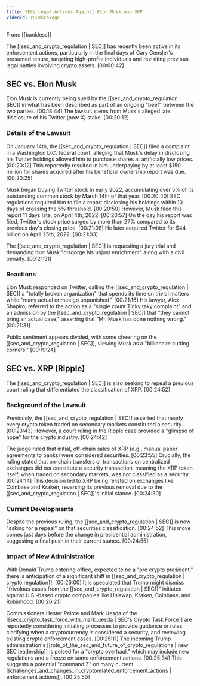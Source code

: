 ```yaml
---
title: SECs Legal Actions Against Elon Musk and XRP
videoId: rHCmkcsxogc
---
```


From: [[bankless]] <br/> 

The [[sec_and_crypto_regulation | SEC]] has recently been active in its enforcement actions, particularly in the final days of Gary Gensler's presumed tenure, targeting high-profile individuals and revisiting previous legal battles involving crypto assets. <a class="yt-timestamp" data-t="00:00:42">[00:00:42]</a>

## SEC vs. Elon Musk

Elon Musk is currently being sued by the [[sec_and_crypto_regulation | SEC]] in what has been described as part of an ongoing "beef" between the two parties. <a class="yt-timestamp" data-t="00:18:44">[00:18:44]</a> The lawsuit stems from Musk's alleged late disclosure of his Twitter (now X) stake. <a class="yt-timestamp" data-t="00:20:12">[00:20:12]</a>

### Details of the Lawsuit
On January 14th, the [[sec_and_crypto_regulation | SEC]] filed a complaint in a Washington D.C. federal court, alleging that Musk's delay in disclosing his Twitter holdings allowed him to purchase shares at artificially low prices. <a class="yt-timestamp" data-t="00:20:12">[00:20:12]</a> This reportedly resulted in him underpaying by at least $150 million for shares acquired after his beneficial ownership report was due. <a class="yt-timestamp" data-t="00:20:25">[00:20:25]</a>

Musk began buying Twitter stock in early 2022, accumulating over 5% of its outstanding common stock by March 14th of that year. <a class="yt-timestamp" data-t="00:20:40">[00:20:40]</a> SEC regulations required him to file a report disclosing his holdings within 10 days of crossing the 5% threshold. <a class="yt-timestamp" data-t="00:20:50">[00:20:50]</a> However, Musk filed this report 11 days late, on April 4th, 2022. <a class="yt-timestamp" data-t="00:20:57">[00:20:57]</a> On the day his report was filed, Twitter's stock price surged by more than 27% compared to its previous day's closing price. <a class="yt-timestamp" data-t="00:21:08">[00:21:08]</a> He later acquired Twitter for $44 billion on April 25th, 2022. <a class="yt-timestamp" data-t="00:21:03">[00:21:03]</a>

The [[sec_and_crypto_regulation | SEC]] is requesting a jury trial and demanding that Musk "disgorge his unjust enrichment" along with a civil penalty. <a class="yt-timestamp" data-t="00:21:51">[00:21:51]</a>

### Reactions
Elon Musk responded on Twitter, calling the [[sec_and_crypto_regulation | SEC]] a "totally broken organization" that spends its time on trivial matters while "many actual crimes go unpunished." <a class="yt-timestamp" data-t="00:21:16">[00:21:16]</a> His lawyer, Alex Shapiro, referred to the action as a "single count Ticky taky complaint" and an admission by the [[sec_and_crypto_regulation | SEC]] that "they cannot bring an actual case," asserting that "Mr. Musk has done nothing wrong." <a class="yt-timestamp" data-t="00:21:31">[00:21:31]</a>

Public sentiment appears divided, with some cheering on the [[sec_and_crypto_regulation | SEC]], viewing Musk as a "billionaire cutting corners." <a class="yt-timestamp" data-t="00:19:24">[00:19:24]</a>

## SEC vs. XRP (Ripple)

The [[sec_and_crypto_regulation | SEC]] is also seeking to repeal a previous court ruling that differentiated the classification of XRP. <a class="yt-timestamp" data-t="00:24:52">[00:24:52]</a>

### Background of the Lawsuit
Previously, the [[sec_and_crypto_regulation | SEC]] asserted that nearly every crypto token traded on secondary markets constituted a security. <a class="yt-timestamp" data-t="00:23:43">[00:23:43]</a> However, a court ruling in the Ripple case provided a "glimpse of hope" for the crypto industry. <a class="yt-timestamp" data-t="00:24:42">[00:24:42]</a>

The judge ruled that initial, off-chain sales of XRP (e.g., manual paper agreements to banks) were considered securities. <a class="yt-timestamp" data-t="00:23:55">[00:23:55]</a> Crucially, the ruling stated that on-chain transfers or transactions on centralized exchanges did *not* constitute a security transaction, meaning the XRP token itself, when traded on secondary markets, was not classified as a security. <a class="yt-timestamp" data-t="00:24:14">[00:24:14]</a> This decision led to XRP being relisted on exchanges like Coinbase and Kraken, reversing its previous removal due to the [[sec_and_crypto_regulation | SEC]]'s initial stance. <a class="yt-timestamp" data-t="00:24:30">[00:24:30]</a>

### Current Developments
Despite the previous ruling, the [[sec_and_crypto_regulation | SEC]] is now "asking for a repeal" on that securities classification. <a class="yt-timestamp" data-t="00:24:52">[00:24:52]</a> This move comes just days before the change in presidential administration, suggesting a final push in their current stance. <a class="yt-timestamp" data-t="00:24:55">[00:24:55]</a>

### Impact of New Administration
With Donald Trump entering office, expected to be a "pro crypto president," there is anticipation of a significant shift in [[sec_and_crypto_regulation | crypto regulation]]. <a class="yt-timestamp" data-t="00:26:00">[00:26:00]</a> It is speculated that Trump might dismiss "frivolous cases from the [[sec_and_crypto_regulation | SEC]]" initiated against U.S.-based crypto companies like Uniswap, Kraken, Coinbase, and Robinhood. <a class="yt-timestamp" data-t="00:26:21">[00:26:21]</a>

Commissioners Hester Peirce and Mark Uesda of the [[secs_crypto_task_force_with_mark_uesda | SEC's Crypto Task Force]] are reportedly considering initiating processes to provide guidance or rules clarifying when a cryptocurrency is considered a security, and reviewing existing crypto enforcement cases. <a class="yt-timestamp" data-t="00:25:11">[00:25:11]</a> The incoming Trump administration's [[role_of_the_sec_and_future_of_crypto_regulations | new SEC leadership]] is poised for a "crypto overhaul," which may include new regulations and a freeze on some enforcement actions. <a class="yt-timestamp" data-t="00:25:34">[00:25:34]</a> This suggests a potential "command Z" on many current [[challenges_and_changes_in_cryptorelated_enforcement_actions | enforcement actions]]. <a class="yt-timestamp" data-t="00:25:50">[00:25:50]</a>